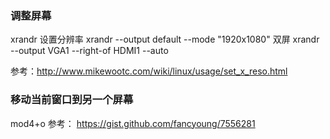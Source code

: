 ### 调整屏幕
xrandr
设置分辨率
xrandr --output default --mode "1920x1080"
双屏
xrandr --output VGA1 --right-of HDMI1 --auto

参考：http://www.mikewootc.com/wiki/linux/usage/set_x_reso.html
### 移动当前窗口到另一个屏幕
mod4+o
参考： https://gist.github.com/fancyoung/7556281
